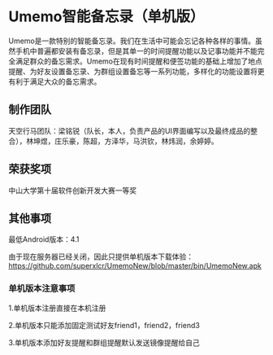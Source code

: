 # Umemo智能备忘录（单机版）
Umemo是一款特别的智能备忘录。我们在生活中可能会忘记各种各样的事情。虽然手机中普遍都安装有备忘录，但是其单一的时间提醒功能以及记事功能并不能完全满足群众的备忘需求。Umemo在现有时间提醒和便签功能的基础上增加了地点提醒、为好友设置备忘录、为群组设置备忘等一系列功能，多样化的功能设置将更有利于满足大众的备忘需求。

## 制作团队
天空行马团队：梁铭锐（队长，本人，负责产品的UI界面编写以及最终成品的整合），林坤煜，庄乐豪，陈超，方泽华，马洪钦，林炜润，余婷婷。

## 荣获奖项
中山大学第十届软件创新开发大赛一等奖

## 其他事项
最低Android版本：4.1

由于现在服务器已经关闭，因此只提供单机版本下载体验：https://github.com/superxlcr/UmemoNew/blob/master/bin/UmemoNew.apk

### 单机版本注意事项
1.单机版本注册直接在本机注册

2.单机版本只能添加固定测试好友friend1，friend2，friend3

3.单机版本添加好友提醒和群组提醒默认发送镜像提醒给自己